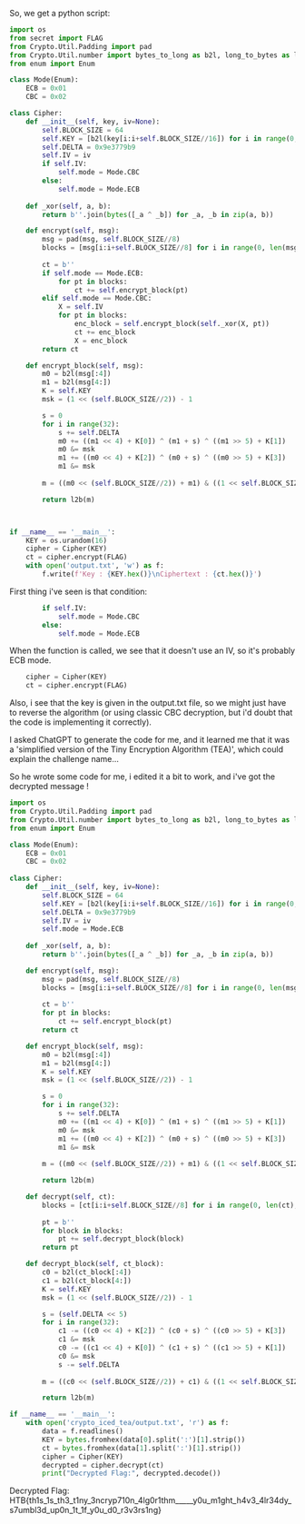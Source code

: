 So, we get a python script:
```python
import os
from secret import FLAG
from Crypto.Util.Padding import pad
from Crypto.Util.number import bytes_to_long as b2l, long_to_bytes as l2b
from enum import Enum

class Mode(Enum):
    ECB = 0x01
    CBC = 0x02

class Cipher:
    def __init__(self, key, iv=None):
        self.BLOCK_SIZE = 64
        self.KEY = [b2l(key[i:i+self.BLOCK_SIZE//16]) for i in range(0, len(key), self.BLOCK_SIZE//16)]
        self.DELTA = 0x9e3779b9
        self.IV = iv
        if self.IV:
            self.mode = Mode.CBC
        else:
            self.mode = Mode.ECB
    
    def _xor(self, a, b):
        return b''.join(bytes([_a ^ _b]) for _a, _b in zip(a, b))

    def encrypt(self, msg):
        msg = pad(msg, self.BLOCK_SIZE//8)
        blocks = [msg[i:i+self.BLOCK_SIZE//8] for i in range(0, len(msg), self.BLOCK_SIZE//8)]
        
        ct = b''
        if self.mode == Mode.ECB:
            for pt in blocks:
                ct += self.encrypt_block(pt)
        elif self.mode == Mode.CBC:
            X = self.IV
            for pt in blocks:
                enc_block = self.encrypt_block(self._xor(X, pt))
                ct += enc_block
                X = enc_block
        return ct

    def encrypt_block(self, msg):
        m0 = b2l(msg[:4])
        m1 = b2l(msg[4:])
        K = self.KEY
        msk = (1 << (self.BLOCK_SIZE//2)) - 1

        s = 0
        for i in range(32):
            s += self.DELTA
            m0 += ((m1 << 4) + K[0]) ^ (m1 + s) ^ ((m1 >> 5) + K[1])
            m0 &= msk
            m1 += ((m0 << 4) + K[2]) ^ (m0 + s) ^ ((m0 >> 5) + K[3])
            m1 &= msk
        
        m = ((m0 << (self.BLOCK_SIZE//2)) + m1) & ((1 << self.BLOCK_SIZE) - 1) # m = m0 || m1

        return l2b(m)



if __name__ == '__main__':
    KEY = os.urandom(16)
    cipher = Cipher(KEY)
    ct = cipher.encrypt(FLAG)
    with open('output.txt', 'w') as f:
        f.write(f'Key : {KEY.hex()}\nCiphertext : {ct.hex()}')


```

First thing i've seen is that condition:
```python
        if self.IV:
            self.mode = Mode.CBC
        else:
            self.mode = Mode.ECB
```
When the function is called, we see that it doesn't use an IV, so it's probably ECB mode.
```python
    cipher = Cipher(KEY)
    ct = cipher.encrypt(FLAG)
```

Also, i see that the key is given in the output.txt file, so we might just have to reverse the algorithm (or using classic CBC decryption, but i'd doubt that the code is implementing it correctly).

I asked ChatGPT to generate the code for me, and it learned me that it was a 'simplified version of the Tiny Encryption Algorithm (TEA)', which could explain the challenge name...

So he wrote some code for me, i edited it a bit to work, and i've got the decrypted message !

```python
import os
from Crypto.Util.Padding import pad
from Crypto.Util.number import bytes_to_long as b2l, long_to_bytes as l2b
from enum import Enum

class Mode(Enum):
    ECB = 0x01
    CBC = 0x02
    
class Cipher:
    def __init__(self, key, iv=None):
        self.BLOCK_SIZE = 64
        self.KEY = [b2l(key[i:i+self.BLOCK_SIZE//16]) for i in range(0, len(key), self.BLOCK_SIZE//16)]
        self.DELTA = 0x9e3779b9
        self.IV = iv
        self.mode = Mode.ECB
    
    def _xor(self, a, b):
        return b''.join(bytes([_a ^ _b]) for _a, _b in zip(a, b))

    def encrypt(self, msg):
        msg = pad(msg, self.BLOCK_SIZE//8)
        blocks = [msg[i:i+self.BLOCK_SIZE//8] for i in range(0, len(msg), self.BLOCK_SIZE//8)]
        
        ct = b''
        for pt in blocks:
            ct += self.encrypt_block(pt)
        return ct

    def encrypt_block(self, msg):
        m0 = b2l(msg[:4])
        m1 = b2l(msg[4:])
        K = self.KEY
        msk = (1 << (self.BLOCK_SIZE//2)) - 1

        s = 0
        for i in range(32):
            s += self.DELTA
            m0 += ((m1 << 4) + K[0]) ^ (m1 + s) ^ ((m1 >> 5) + K[1])
            m0 &= msk
            m1 += ((m0 << 4) + K[2]) ^ (m0 + s) ^ ((m0 >> 5) + K[3])
            m1 &= msk
        
        m = ((m0 << (self.BLOCK_SIZE//2)) + m1) & ((1 << self.BLOCK_SIZE) - 1) # m = m0 || m1

        return l2b(m)

    def decrypt(self, ct):
        blocks = [ct[i:i+self.BLOCK_SIZE//8] for i in range(0, len(ct), self.BLOCK_SIZE//8)]
        
        pt = b''
        for block in blocks:
            pt += self.decrypt_block(block)
        return pt

    def decrypt_block(self, ct_block):
        c0 = b2l(ct_block[:4])
        c1 = b2l(ct_block[4:])
        K = self.KEY
        msk = (1 << (self.BLOCK_SIZE//2)) - 1

        s = (self.DELTA << 5)
        for i in range(32):
            c1 -= ((c0 << 4) + K[2]) ^ (c0 + s) ^ ((c0 >> 5) + K[3])
            c1 &= msk
            c0 -= ((c1 << 4) + K[0]) ^ (c1 + s) ^ ((c1 >> 5) + K[1])
            c0 &= msk
            s -= self.DELTA
        
        m = ((c0 << (self.BLOCK_SIZE//2)) + c1) & ((1 << self.BLOCK_SIZE) - 1) # m = c0 || c1

        return l2b(m)

if __name__ == '__main__':
    with open('crypto_iced_tea/output.txt', 'r') as f:
        data = f.readlines()
        KEY = bytes.fromhex(data[0].split(':')[1].strip())
        ct = bytes.fromhex(data[1].split(':')[1].strip())
        cipher = Cipher(KEY)
        decrypted = cipher.decrypt(ct)
        print("Decrypted Flag:", decrypted.decode())

```

Decrypted Flag: HTB{th1s_1s_th3_t1ny_3ncryp710n_4lg0r1thm_____y0u_m1ght_h4v3_4lr34dy_s7umbl3d_up0n_1t_1f_y0u_d0_r3v3rs1ng}